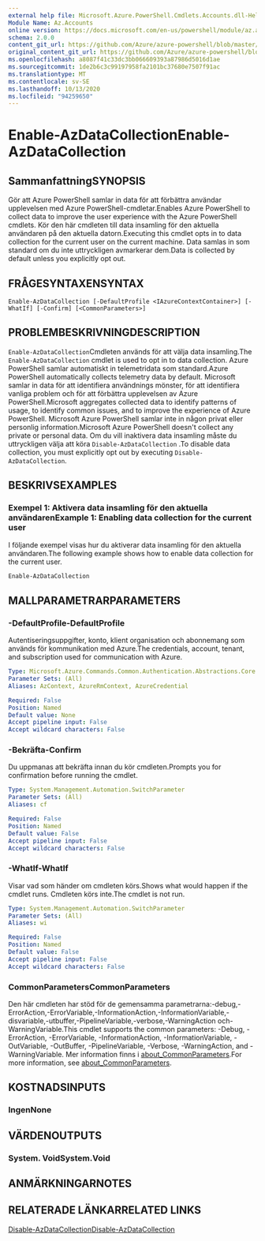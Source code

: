 ```yaml
---
external help file: Microsoft.Azure.PowerShell.Cmdlets.Accounts.dll-Help.xml
Module Name: Az.Accounts
online version: https://docs.microsoft.com/en-us/powershell/module/az.accounts/enable-azdatacollection
schema: 2.0.0
content_git_url: https://github.com/Azure/azure-powershell/blob/master/src/Accounts/Accounts/help/Enable-AzDataCollection.md
original_content_git_url: https://github.com/Azure/azure-powershell/blob/master/src/Accounts/Accounts/help/Enable-AzDataCollection.md
ms.openlocfilehash: a8087f41c33dc3bb066609393a87986d5016d1ae
ms.sourcegitcommit: 1de2b6c3c99197958fa2101bc37680e7507f91ac
ms.translationtype: MT
ms.contentlocale: sv-SE
ms.lasthandoff: 10/13/2020
ms.locfileid: "94259650"
---
```

# <span data-ttu-id="3897c-101">Enable-AzDataCollection</span><span class="sxs-lookup"><span data-stu-id="3897c-101">Enable-AzDataCollection</span></span>

## <span data-ttu-id="3897c-102">Sammanfattning</span><span class="sxs-lookup"><span data-stu-id="3897c-102">SYNOPSIS</span></span>
<span data-ttu-id="3897c-103">Gör att Azure PowerShell samlar in data för att förbättra användar upplevelsen med Azure PowerShell-cmdletar.</span><span class="sxs-lookup"><span data-stu-id="3897c-103">Enables Azure PowerShell to collect data to improve the user experience with the Azure PowerShell cmdlets.</span></span> <span data-ttu-id="3897c-104">Kör den här cmdleten till data insamling för den aktuella användaren på den aktuella datorn.</span><span class="sxs-lookup"><span data-stu-id="3897c-104">Executing this cmdlet opts in to data collection for the current user on the current machine.</span></span> <span data-ttu-id="3897c-105">Data samlas in som standard om du inte uttryckligen avmarkerar dem.</span><span class="sxs-lookup"><span data-stu-id="3897c-105">Data is collected by default unless you explicitly opt out.</span></span>

## <span data-ttu-id="3897c-106">FRÅGESYNTAXEN</span><span class="sxs-lookup"><span data-stu-id="3897c-106">SYNTAX</span></span>

```
Enable-AzDataCollection [-DefaultProfile <IAzureContextContainer>] [-WhatIf] [-Confirm] [<CommonParameters>]
```

## <span data-ttu-id="3897c-107">PROBLEMBESKRIVNING</span><span class="sxs-lookup"><span data-stu-id="3897c-107">DESCRIPTION</span></span>

<span data-ttu-id="3897c-108">`Enable-AzDataCollection`Cmdleten används för att välja data insamling.</span><span class="sxs-lookup"><span data-stu-id="3897c-108">The `Enable-AzDataCollection` cmdlet is used to opt in to data collection.</span></span> <span data-ttu-id="3897c-109">Azure PowerShell samlar automatiskt in telemetridata som standard.</span><span class="sxs-lookup"><span data-stu-id="3897c-109">Azure PowerShell automatically collects telemetry data by default.</span></span> <span data-ttu-id="3897c-110">Microsoft samlar in data för att identifiera användnings mönster, för att identifiera vanliga problem och för att förbättra upplevelsen av Azure PowerShell.</span><span class="sxs-lookup"><span data-stu-id="3897c-110">Microsoft aggregates collected data to identify patterns of usage, to identify common issues, and to improve the experience of Azure PowerShell.</span></span>
<span data-ttu-id="3897c-111">Microsoft Azure PowerShell samlar inte in någon privat eller personlig information.</span><span class="sxs-lookup"><span data-stu-id="3897c-111">Microsoft Azure PowerShell doesn't collect any private or personal data.</span></span> <span data-ttu-id="3897c-112">Om du vill inaktivera data insamling måste du uttryckligen välja att köra `Disable-AzDataCollection` .</span><span class="sxs-lookup"><span data-stu-id="3897c-112">To disable data collection, you must explicitly opt out by executing `Disable-AzDataCollection`.</span></span>

## <span data-ttu-id="3897c-113">BESKRIVS</span><span class="sxs-lookup"><span data-stu-id="3897c-113">EXAMPLES</span></span>

### <span data-ttu-id="3897c-114">Exempel 1: Aktivera data insamling för den aktuella användaren</span><span class="sxs-lookup"><span data-stu-id="3897c-114">Example 1: Enabling data collection for the current user</span></span>

<span data-ttu-id="3897c-115">I följande exempel visas hur du aktiverar data insamling för den aktuella användaren.</span><span class="sxs-lookup"><span data-stu-id="3897c-115">The following example shows how to enable data collection for the current user.</span></span>

```powershell
Enable-AzDataCollection
```

## <span data-ttu-id="3897c-116">MALLPARAMETRAR</span><span class="sxs-lookup"><span data-stu-id="3897c-116">PARAMETERS</span></span>

### <span data-ttu-id="3897c-117">-DefaultProfile</span><span class="sxs-lookup"><span data-stu-id="3897c-117">-DefaultProfile</span></span>

<span data-ttu-id="3897c-118">Autentiseringsuppgifter, konto, klient organisation och abonnemang som används för kommunikation med Azure.</span><span class="sxs-lookup"><span data-stu-id="3897c-118">The credentials, account, tenant, and subscription used for communication with Azure.</span></span>

```yaml
Type: Microsoft.Azure.Commands.Common.Authentication.Abstractions.Core.IAzureContextContainer
Parameter Sets: (All)
Aliases: AzContext, AzureRmContext, AzureCredential

Required: False
Position: Named
Default value: None
Accept pipeline input: False
Accept wildcard characters: False
```

### <span data-ttu-id="3897c-119">-Bekräfta</span><span class="sxs-lookup"><span data-stu-id="3897c-119">-Confirm</span></span>

<span data-ttu-id="3897c-120">Du uppmanas att bekräfta innan du kör cmdleten.</span><span class="sxs-lookup"><span data-stu-id="3897c-120">Prompts you for confirmation before running the cmdlet.</span></span>

```yaml
Type: System.Management.Automation.SwitchParameter
Parameter Sets: (All)
Aliases: cf

Required: False
Position: Named
Default value: False
Accept pipeline input: False
Accept wildcard characters: False
```

### <span data-ttu-id="3897c-121">-WhatIf</span><span class="sxs-lookup"><span data-stu-id="3897c-121">-WhatIf</span></span>

<span data-ttu-id="3897c-122">Visar vad som händer om cmdleten körs.</span><span class="sxs-lookup"><span data-stu-id="3897c-122">Shows what would happen if the cmdlet runs.</span></span> <span data-ttu-id="3897c-123">Cmdleten körs inte.</span><span class="sxs-lookup"><span data-stu-id="3897c-123">The cmdlet is not run.</span></span>

```yaml
Type: System.Management.Automation.SwitchParameter
Parameter Sets: (All)
Aliases: wi

Required: False
Position: Named
Default value: False
Accept pipeline input: False
Accept wildcard characters: False
```

### <span data-ttu-id="3897c-124">CommonParameters</span><span class="sxs-lookup"><span data-stu-id="3897c-124">CommonParameters</span></span>

<span data-ttu-id="3897c-125">Den här cmdleten har stöd för de gemensamma parametrarna:-debug,-ErrorAction,-ErrorVariable,-InformationAction,-InformationVariable,-disvariable,-utbuffer,-PipelineVariable,-verbose,-WarningAction och-WarningVariable.</span><span class="sxs-lookup"><span data-stu-id="3897c-125">This cmdlet supports the common parameters: -Debug, -ErrorAction, -ErrorVariable, -InformationAction, -InformationVariable, -OutVariable, -OutBuffer, -PipelineVariable, -Verbose, -WarningAction, and -WarningVariable.</span></span> <span data-ttu-id="3897c-126">Mer information finns i [about_CommonParameters](/powershell/module/microsoft.powershell.core/about/about_commonparameters).</span><span class="sxs-lookup"><span data-stu-id="3897c-126">For more information, see [about_CommonParameters](/powershell/module/microsoft.powershell.core/about/about_commonparameters).</span></span>

## <span data-ttu-id="3897c-127">KOSTNADS</span><span class="sxs-lookup"><span data-stu-id="3897c-127">INPUTS</span></span>

### <span data-ttu-id="3897c-128">Ingen</span><span class="sxs-lookup"><span data-stu-id="3897c-128">None</span></span>

## <span data-ttu-id="3897c-129">VÄRDEN</span><span class="sxs-lookup"><span data-stu-id="3897c-129">OUTPUTS</span></span>

### <span data-ttu-id="3897c-130">System. Void</span><span class="sxs-lookup"><span data-stu-id="3897c-130">System.Void</span></span>

## <span data-ttu-id="3897c-131">ANMÄRKNINGAR</span><span class="sxs-lookup"><span data-stu-id="3897c-131">NOTES</span></span>

## <span data-ttu-id="3897c-132">RELATERADE LÄNKAR</span><span class="sxs-lookup"><span data-stu-id="3897c-132">RELATED LINKS</span></span>

[<span data-ttu-id="3897c-133">Disable-AzDataCollection</span><span class="sxs-lookup"><span data-stu-id="3897c-133">Disable-AzDataCollection</span></span>](./Disable-AzDataCollection.md)
